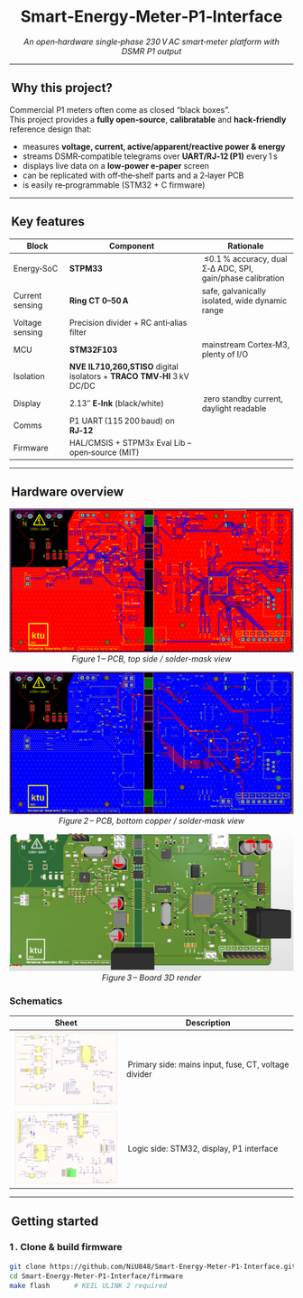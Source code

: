<div align="center">

# Smart‑Energy‑Meter‑P1‑Interface  
*An open‑hardware single‑phase 230 V AC smart‑meter platform with DSMR P1 output*


</div>

---

##  Why this project?

Commercial P1 meters often come as closed “black boxes”.  
This project provides a **fully open‑source**, **calibratable** and **hack‑friendly** reference design that:

* measures **voltage, current, active/apparent/reactive power & energy**  
* streams DSMR‑compatible telegrams over **UART/RJ‑12 (P1)** every 1 s  
* displays live data on a **low‑power e‑paper** screen  
* can be replicated with off‑the‑shelf parts and a 2‑layer PCB  
* is easily re‑programmable (STM32 + C firmware)

---

##  Key features

| Block | Component | Rationale |
|-------|-----------|-----------|
| Energy‑SoC | **STPM33** | ≤0.1 % accuracy, dual Σ‑Δ ADC, SPI, gain/phase calibration |
| Current sensing | **Ring CT 0–50 A** | safe, galvanically isolated, wide dynamic range |
| Voltage sensing | Precision divider + RC anti‑alias filter |
| MCU | **STM32F103** | mainstream Cortex‑M3, plenty of I/O|
| Isolation | **NVE IL710,260,STISO** digital isolators + **TRACO TMV‑HI** 3 kV DC/DC |
| Display | 2.13″ **E‑Ink** (black/white) | zero standby current, daylight readable |
| Comms | P1 UART (115 200 baud) on **RJ‑12** |
| Firmware | HAL/CMSIS + STPM3x Eval Lib – open‑source (MIT) |

---


##  Hardware overview

<p align="center">
  <img src="docs/img/board_top.png"   alt="Top layer 3D"    width="600"><br>
  <em>Figure 1 – PCB, top side / solder-mask view</em>
</p>

<p align="center">
  <img src="docs/img/board_bottom.png" alt="Bottom layer"   width="600"><br>
  <em>Figure 2 – PCB, bottom copper / solder‑mask view</em>
</p>

<p align="center">
  <img src="docs/img/board_3d.png"     alt="Assembled 3D"  width="600"><br>
  <em>Figure 3 – Board 3D render</em>
</p>

### Schematics  
| Sheet | Description |
|-------|-------------|
| <img src="docs/img/sch_power.png"  width="220"> | Primary side: mains input, fuse, CT, voltage divider |
| <img src="docs/img/sch_logic.png"  width="220"> | Logic side: STM32, display, P1 interface |

---


##  Getting started

### 1 . Clone & build firmware
```bash
git clone https://github.com/NiU848/Smart-Energy-Meter-P1-Interface.git
cd Smart-Energy-Meter-P1-Interface/firmware
make flash      # KEIL ULINK 2 required
